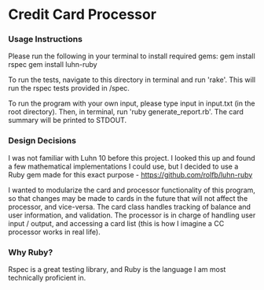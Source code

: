 # Credit Card Processor

### Usage Instructions
Please run the following in your terminal to install required gems:
gem install rspec
gem install luhn-ruby

To run the tests, navigate to this directory in terminal and run 'rake'. This will run the rspec tests provided in /spec.

To run the program with your own input, please type input in input.txt (in the root directory). Then, in terminal, run 'ruby generate_report.rb'. The card summary will be printed to STDOUT.

### Design Decisions
I was not familiar with Luhn 10 before this project. I looked this up and found a few mathematical implementations I could use, but I decided to use a Ruby gem made for this exact purpose - https://github.com/rolfb/luhn-ruby

I wanted to modularize the card and processor functionality of this program, so that changes may be made to cards in the future that will not affect the processor, and vice-versa. The card class handles tracking of balance and user information, and validation. The processor is in charge of handling user input / output, and accessing a card list (this is how I imagine a CC processor works in real life).

### Why Ruby?
Rspec is a great testing library, and Ruby is the language I am most technically proficient in.